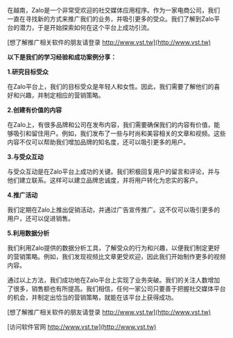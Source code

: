 在越南，Zalo是一个非常受欢迎的社交媒体应用程序。作为一家电商公司，我们一直在寻找新的方式来推广我们的业务，并吸引更多的受众。我们了解到Zalo平台的潜力，于是开始探索如何在这个平台上成功引流。

[想了解推广相关软件的朋友请登录 http://www.vst.tw](http://www.vst.tw)

**以下是我们的学习经验和成功案例分享：**

**1.研究目标受众**

在Zalo平台上，我们的目标受众是年轻人和女性。因此，我们需要了解他们的喜好和兴趣，并制定相应的营销策略。

**2.创建有价值的内容**

在Zalo上，有很多品牌和公司在发布内容，我们需要确保我们的内容有价值，能够吸引和留住用户。例如，我们发布了一些与时尚和美容相关的文章和视频。这些内容不仅可以帮助我们增加品牌的知名度，还可以吸引更多的用户。

**3.与受众互动**

与受众互动是在Zalo平台上成功的关键。我们积极回复用户的留言和评论，并与他们建立联系。这样可以建立品牌忠诚度，并将用户转化为忠实的客户。

**4.推广活动**

我们定期在Zalo上推出促销活动，并通过广告宣传推广。这不仅可以吸引更多的用户，还可以促进销售。

**5.利用数据分析**

我们利用Zalo提供的数据分析工具，了解受众的行为和兴趣，以便我们制定更好的营销策略。例如，我们发现视频比文章更受欢迎，因此我们开始制作更多的视频内容。

通过以上方法，我们成功地在Zalo平台上实现了业务突破。我们的关注人数增加了很多，销售额也有所提高。我们相信，任何一家公司只要善于把握社交媒体平台的机会，并制定出恰当的营销策略，就能在该平台上获得成功。

[想了解推广相关软件的朋友请登录 http://www.vst.tw](http://www.vst.tw)


[访问软件官网 http://www.vst.tw](http://www.vst.tw)

